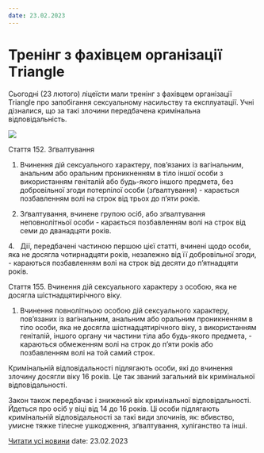 ```yaml
---
date: 23.02.2023
---
```

# Тренінг з фахівцем організації Тriangle

Сьогодні (23 лютого) ліцеїсти мали тренінг з фахівцем організації Triangle про запобігання сексуальному насильству та експлуатації. Учні дізналися, що за такі злочини передбачена кримінальна відповідальність.

![](/images/blog/тренінг-з-фахівцем-організації-тriangle/triangle.png)

Стаття 152. Зґвалтування

1. Вчинення дій сексуального характеру, пов’язаних із вагінальним, анальним або оральним проникненням в тіло іншої особи з використанням геніталій або будь-якого іншого предмета, без добровільної згоди потерпілої особи (зґвалтування) - карається позбавленням волі на строк від трьох до п’яти років.

3. Зґвалтування, вчинене групою осіб, або зґвалтування неповнолітньої особи - карається позбавленням волі на строк від семи до дванадцяти років.

4.   Дії, передбачені частиною першою цієї статті, вчинені щодо особи, яка не досягла чотирнадцяти років, незалежно від її добровільної згоди, - караються позбавленням волі на строк від десяти до п’ятнадцяти років.

Стаття 155. Вчинення дій сексуального характеру з особою, яка не досягла шістнадцятирічного віку.

1. Вчинення повнолітньою особою дій сексуального характеру, пов’язаних із вагінальним, анальним або оральним проникненням в тіло особи, яка не досягла шістнадцятирічного віку, з використанням геніталій, іншого органу чи частини тіла або будь-якого предмета, - караються обмеженням волі на строк до п’яти років або позбавленням волі на той самий строк.

Кримінальній відповідальності підлягають особи, які до вчинення злочину досягли віку 16 років. Це так званий загальний вік кримінальної відповідальності.

Закон також передбачає і знижений вік кримінальної відповідальності. Йдеться про осіб у віці від 14 до 16 років. Ці особи підлягають кримінальній відповідальності за такі види злочинів, як: вбивство, умисне тяжке тілесне ушкодження, зґвалтування, хуліганство та інші.

[Читати усі новини](/news)
date: 23.02.2023
